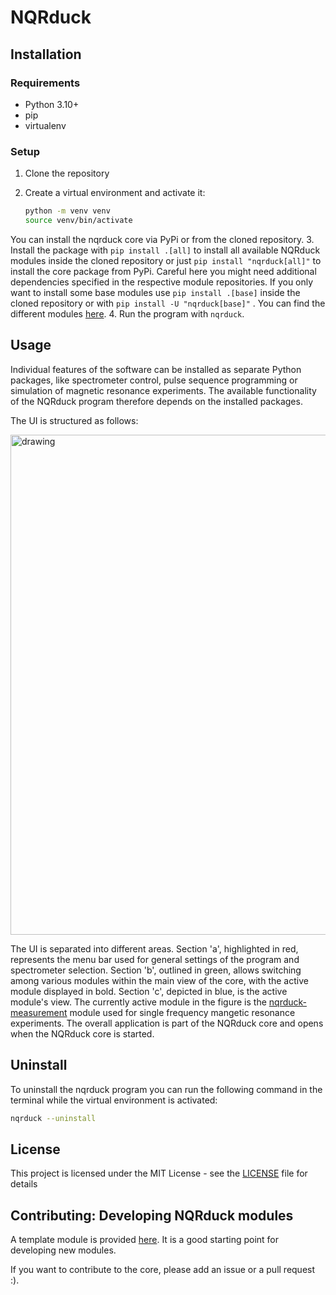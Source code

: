 # NQRduck

## Installation

### Requirements

- Python 3.10+
- pip
- virtualenv

### Setup

1. Clone the repository
2. Create a virtual environment and activate it:

    ```bash
    python -m venv venv
    source venv/bin/activate
    ```

You can install the  nqrduck core via PyPi or from the cloned repository.
3. Install the package with `pip install .[all]` to install all available NQRduck modules inside the cloned repository or just `pip install "nqrduck[all]"` to install the core package from PyPi.
Careful here you might need additional dependencies specified in the respective module repositories.
If  you only want to  install some base  modules use `pip install .[base]` inside the cloned repository or with `pip install -U "nqrduck[base]"` .
You can find the different modules [here](https://github.com/nqrduck).
4. Run the program with `nqrduck`.

## Usage

Individual features of the software can be installed as separate Python packages, like spectrometer control, pulse sequence programming or simulation of magnetic resonance experiments. The available functionality of the NQRduck program therefore depends on the installed packages.

The UI is structured as follows:

<img src="https://raw.githubusercontent.com/nqrduck/nqrduck/7e35ecc52b6e9deb4c5739bbfcd712206edb731b/docs/img/ui_structure_v2.png" alt="drawing" width="800">

The UI is separated into different areas. Section 'a', highlighted in red, represents the menu bar used for general settings of the program and spectrometer selection. Section 'b', outlined in green, allows switching among various modules within the main view of the core, with the active module displayed in bold. Section 'c', depicted in blue, is the active module's view. The currently active module in the figure is the [nqrduck-measurement](https://github.com/nqrduck/nqrduck-measurement) module used for single frequency mangetic resonance experiments. The overall application is part of the NQRduck core and opens when the NQRduck core is started.

## Uninstall

To uninstall the nqrduck program you can run the following command in the terminal while the virtual environment is activated:

```bash
nqrduck --uninstall
```

## License

This project is licensed under the MIT License - see the [LICENSE](LICENSE) file for details

## Contributing: Developing NQRduck modules

A template module is provided [here](https://github.com/nqrduck/nqrduck-module). It is a good starting point for developing new modules.

If you want to contribute to the core, please add an issue or a pull request :).
